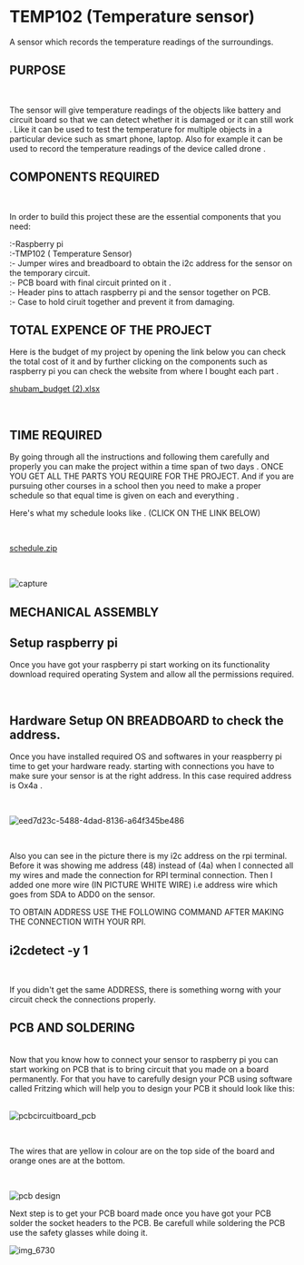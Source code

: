 # TEMP102 (Temperature sensor)

A sensor which records the temperature readings of the surroundings.

## PURPOSE
<BR>
  
The sensor will give temperature readings of the objects like battery and circuit board so that we can detect whether it is damaged or  it can still work . Like it can be used to test the temperature for multiple objects in a particular device such as smart phone, laptop. Also for example it can be used to record the temperature readings of the device called  drone .


## COMPONENTS REQUIRED 
<BR>
  
  In order to build this project these are the essential components that you need:

:-Raspberry pi<BR>
:-TMP102 ( Temperature Sensor)<BR>
:- Jumper wires and breadboard to obtain the i2c address for the sensor on the temporary circuit.<BR>
:- PCB board with final circuit printed on it .<BR>
:- Header pins to attach raspberry pi and the sensor together on PCB.<BR>
:- Case to hold ciruit together and prevent it from damaging.<BR>

 
## TOTAL EXPENCE OF THE PROJECT

Here is the budget of my project by opening the link below you can check the total cost of it and by further clicking on the components such as raspberry pi you can check the website from where I bought each part .
<BR>
  
  
[shubam_budget (2).xlsx](https://github.com/Shubhamsharma1101/TEMPSENS/files/2669488/shubam_budget.2.xlsx)


  <BR>
    
## TIME REQUIRED 
By going through all the instructions and following them carefully and properly you can make the project within a time span of two days . ONCE YOU GET ALL THE PARTS YOU REQUIRE FOR THE PROJECT.
  And if you are pursuing other courses in a school then you need to make a proper schedule so that equal time is given on each and everything . 
  <BR>
  
  Here's what my schedule looks like . (CLICK ON THE LINK BELOW)
  
  <BR>
  
  [schedule.zip](https://github.com/Shubhamsharma1101/TEMPSENS/files/2669568/schedule.zip)
  
  <BR>
 
![capture](https://user-images.githubusercontent.com/43188523/49832975-2c81dd80-fd66-11e8-9e3e-3fffc41aaa28.PNG)
<BR>
  
## MECHANICAL ASSEMBLY
  
## Setup raspberry pi
Once you have got your raspberry pi start working on its functionality download required operating System and allow all the permissions required. 

<BR>
  
## Hardware Setup ON BREADBOARD to check the address.
  
Once you have installed required OS and softwares in your reaspberry pi time to get your hardware ready. starting with connections you have to make sure your sensor is at the right address. In this case required address is Ox4a . 

<BR>

![eed7d23c-5488-4dad-8136-a64f345be486](https://user-images.githubusercontent.com/43188523/47396423-b44d5300-d6f8-11e8-80f6-3aca06775948.jpg)

<BR>
  
Also you can see in the picture there is my i2c address on the rpi terminal. Before it was showing me address (48) instead of (4a) when I connected all my wires and made the connection for RPI terminal connection. Then I added one more wire (IN PICTURE WHITE WIRE) i.e address wire which goes from SDA to ADD0 on the sensor.
<BR>
  
TO OBTAIN ADDRESS USE THE FOLLOWING COMMAND AFTER MAKING THE CONNECTION WITH YOUR RPI.

  
 ## i2cdetect -y 1
 <BR>

If you didn't get the same ADDRESS, there is something worng with your circuit check the connections properly.

## PCB AND SOLDERING
<BR>
Now that you know how to connect your sensor to raspberry pi you can start working on PCB that is to bring circuit that you made on a board permanently. For that you have to carefully design your PCB using software called Fritzing which will help you to design your PCB it should look like this:<BR>
  
  <BR>
  
    
![pcbcircuitboard_pcb](https://user-images.githubusercontent.com/43188523/47758173-33ee9b00-dc80-11e8-936f-78660a1faa6a.png)

<BR>
  
The wires that are yellow in colour are on the top side of the board and orange ones are at the bottom.

<BR>
  
![pcb design](https://user-images.githubusercontent.com/43188523/48296731-7f672d00-e468-11e8-8140-c19316ed11c4.jpg)
<BR>
  
Next step is to get your PCB board made once you have got your PCB  solder the socket headers to the PCB. Be carefull while soldering the PCB use the safety glasses while doing it.


![img_6730](https://user-images.githubusercontent.com/43188523/48526380-78b82b80-e855-11e8-8536-2ad221079ebd.PNG)
<BR>
  



  
  
    
    
